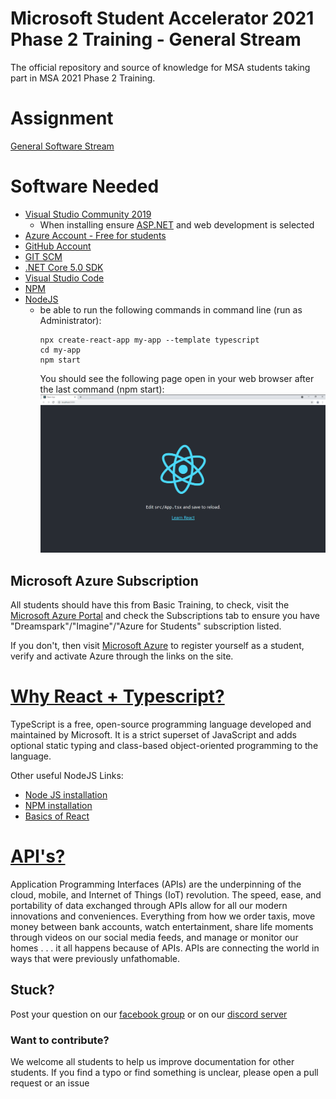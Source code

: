 # Microsoft Student Accelerator 2021 Phase 2 Training - General Stream
The official repository and source of knowledge for MSA students taking part in MSA 2021 Phase 2 Training. 

# Assignment
[General Software Stream](https://github.com/NZMSA/2021-Phase2-Assignments/blob/main/2021-MSA-Phase2-General-Stream.pdf)

# Software Needed
- [Visual Studio Community 2019](https://visualstudio.microsoft.com/downloads/)
    - When installing ensure [ASP.NET](http://asp.net/) and web development is selected
- [Azure Account - Free for students](https://azure.microsoft.com/en-us/free/students/)
- [GitHub Account](https://github.com/join)
- [GIT SCM](https://git-scm.com/downloads)
- [.NET Core 5.0 SDK](https://dotnet.microsoft.com/download/dotnet/5.0)
- [Visual Studio Code](https://code.visualstudio.com/download)
- [NPM](https://www.npmjs.com/get-npm)
- [NodeJS](https://nodejs.org/en/download/)
    - be able to run the following commands in command line (run as Administrator):
        ``` 
        npx create-react-app my-app --template typescript
        cd my-app
        npm start 
        ```
        You should see the following page open in your web browser after the last command (npm start):
        ![my-app](./img/my-app-react.PNG)



## Microsoft Azure Subscription

All students should have this from Basic Training, to check, visit the [Microsoft Azure Portal](http://portal.azure.com) and check the Subscriptions tab to ensure you have "Dreamspark"/"Imagine"/"Azure for Students" subscription listed.

If you don't, then visit [Microsoft Azure](https://azure.microsoft.com/en-us/free/students/) to register yourself as a student, verify and activate Azure through the links on the site.

# [Why React + Typescript?](https://blog.logrocket.com/how-why-a-guide-to-using-typescript-with-react-fffb76c61614)

TypeScript is a free, open-source programming language developed and maintained by Microsoft. It is a strict superset of JavaScript and adds optional static typing and class-based object-oriented programming to the language.

Other useful NodeJS Links:

* [Node JS installation](https://nodejs.org/en/)
* [NPM installation](https://www.npmjs.com/)
* [Basics of React](https://reactjs.org/docs/hello-world.html)

# [API's?](https://www-01.ibm.com/common/ssi/cgi-bin/ssialias?htmlfid=WSM14025USEN)

Application Programming Interfaces (APIs) are the underpinning of the cloud, mobile, and Internet of Things (IoT) revolution. The speed, ease, and portability of data exchanged through APIs allow for all our modern innovations and conveniences. Everything from how we order taxis, move money between bank accounts, watch entertainment, share life moments through videos on our social media feeds, and manage or monitor our homes . . . it all happens because of APIs. APIs are connecting the world in ways that were previously unfathomable.

## Stuck? 
Post your question on our [facebook group](https://aka.ms/nzmsa) or on our [discord server](https://discord.gg/c4Y5SAZ)

### Want to contribute? 
We welcome all students to help us improve documentation for other students. If you find a typo or find something is unclear, please open a pull request or an issue
